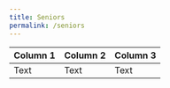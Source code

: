 ```yaml
---
title: Seniors
permalink: /seniors
---
```



| Column 1 | Column 2 | Column 3 |
| -------- | -------- | -------- |
| Text     | Text     | Text     |

